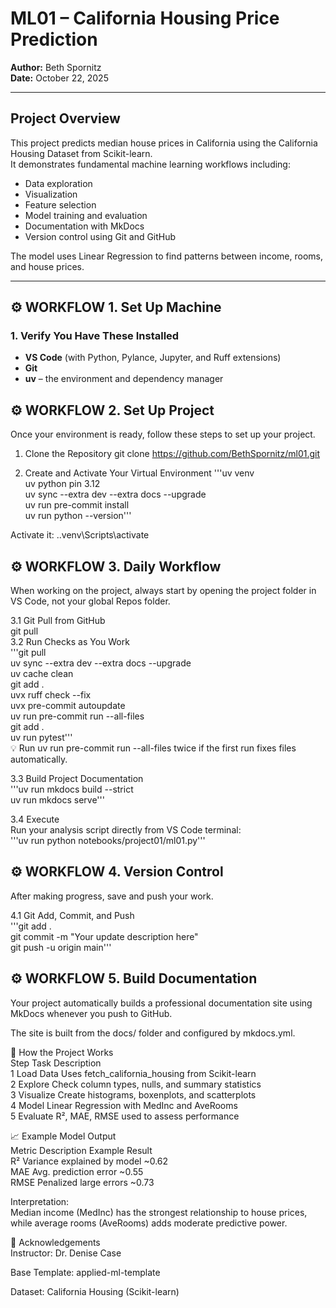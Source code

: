 # ML01 – California Housing Price Prediction  

**Author:** Beth Spornitz  
**Date:** October 22, 2025  

---

## Project Overview  

This project predicts median house prices in California using the California Housing Dataset from Scikit-learn.  
It demonstrates fundamental machine learning workflows including:
- Data exploration  
- Visualization  
- Feature selection  
- Model training and evaluation  
- Documentation with MkDocs  
- Version control using Git and GitHub  

The model uses Linear Regression to find patterns between income, rooms, and house prices.

---

## ⚙️ WORKFLOW 1. Set Up Machine  

### 1. Verify You Have These Installed
- **VS Code** (with Python, Pylance, Jupyter, and Ruff extensions)
- **Git**
- **uv** – the environment and dependency manager

## ⚙️ WORKFLOW 2. Set Up Project  
Once your environment is ready, follow these steps to set up your project.  

1. Clone the Repository
git clone https://github.com/BethSpornitz/ml01.git

1. Create and Activate Your Virtual Environment
'''uv venv  
uv python pin 3.12  
uv sync --extra dev --extra docs --upgrade  
uv run pre-commit install  
uv run python --version'''  

Activate it:
.\.venv\Scripts\activate

## ⚙️ WORKFLOW 3. Daily Workflow  
When working on the project, always start by opening the project folder in VS Code, not your global Repos folder.

3.1 Git Pull from GitHub  
git pull  
3.2 Run Checks as You Work  
'''git pull  
uv sync --extra dev --extra docs --upgrade  
uv cache clean  
git add .  
uvx ruff check --fix  
uvx pre-commit autoupdate  
uv run pre-commit run --all-files  
git add .  
uv run pytest'''    
💡 Run uv run pre-commit run --all-files twice if the first run fixes files automatically.  

3.3 Build Project Documentation  
'''uv run mkdocs build --strict  
uv run mkdocs serve'''  

3.4 Execute  
Run your analysis script directly from VS Code terminal:  
'''uv run python notebooks/project01/ml01.py'''  

## ⚙️ WORKFLOW 4. Version Control  
After making progress, save and push your work.  

4.1 Git Add, Commit, and Push  
'''git add .  
git commit -m "Your update description here"  
git push -u origin main'''  


## ⚙️ WORKFLOW 5. Build Documentation  
Your project automatically builds a professional documentation site using MkDocs whenever you push to GitHub.  

The site is built from the docs/ folder and configured by mkdocs.yml.  

🧩 How the Project Works  
Step	Task	Description  
1	Load Data	Uses fetch_california_housing from Scikit-learn  
2	Explore	Check column types, nulls, and summary statistics  
3	Visualize	Create histograms, boxenplots, and scatterplots  
4	Model	Linear Regression with MedInc and AveRooms  
5	Evaluate	R², MAE, RMSE used to assess performance  

📈 Example Model Output  
Metric	Description	Example Result  
R²	Variance explained by model	~0.62  
MAE	Avg. prediction error	~0.55  
RMSE	Penalized large errors	~0.73  

Interpretation:  
Median income (MedInc) has the strongest relationship to house prices, while average rooms (AveRooms) adds moderate predictive power.  

🧾 Acknowledgements  
Instructor: Dr. Denise Case  

Base Template: applied-ml-template  

Dataset: California Housing (Scikit-learn)  
